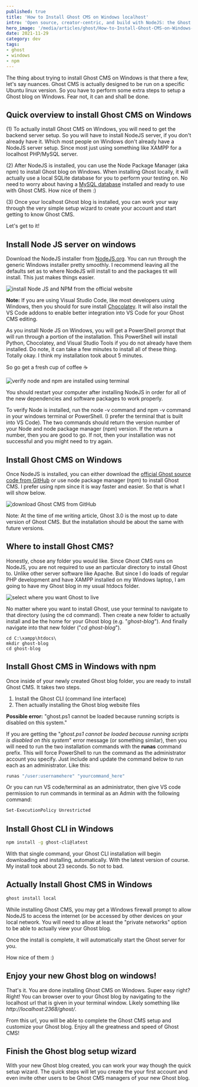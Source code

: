 ```yaml
---
published: true
title: 'How to Install Ghost CMS on Windows localhost'
intro: 'Open source, creator-centric, and build with NodeJS: the Ghost CMS is wonderful. Installing Ghost locally on Windows is a great way to give it a test drive to see if it is right for you.'
hero_image: '/media/articles/ghost/How-to-Install-Ghost-CMS-on-Windows-localhost.jpg'
date: 2021-11-29
category: dev
tags:
- ghost
- windows
- npm
---
```

The thing about trying to install Ghost CMS on Windows is that there a few, let's say nuances. Ghost CMS is actually designed to be run on a specific Ubuntu linux version. So you have to perform some extra steps to setup a Ghost blog on Windows. Fear not, it can and shall be done.

## Quick overview to install Ghost CMS on Windows

(1) To actually install Ghost CMS on Windows, you will need to get the backend server setup. So you will have to install NodeJS server, if you don't already have it. Which most people on Windows don't already have a NodeJS server setup. Since most just using something like XAMPP for a localhost PHP/MySQL server.

(2) After NodeJS is installed, you can use the Node Package Manager (aka npm) to install Ghost blog on Windows. When installing Ghost locally, it will actually use a local SQLite database for you to perform your testing on. No need to worry about having a [MySQL database](/articles/restore-mysql-database-from-backup-with-command-line) installed and ready to use with Ghost CMS. How nice of them :)

(3) Once your localhost Ghost blog is installed, you can work your way through the very simple setup wizard to create your account and start getting to know Ghost CMS.

Let's get to it!

## Install Node JS server on windows

Download the NodeJS installer from [NodeJS.org](https://NodeJS.org). You can run through the generic Windows installer pretty smoothly. I recommend leaving all the defaults set as to where NodeJS will install to and the packages tit will install. This just makes things easier.

![install Node JS and NPM from the official website](/media/articles/ghost/How-to-Install-Ghost-CMS-on-Windows-localhost-install-NodeJS-on-Windows.png)

**Note:** If you are using Visual Studio Code, like most developers using Windows, then you should for sure install [Chocolatey](https://community.chocolatey.org/packages/vscode). It will also install the VS Code addons to enable better integration into VS Code for your Ghost CMS editing.

As you install Node JS on Windows, you will get a PowerShell prompt that will run through a portion of the installation. This PowerShell will install Python, Chocolatey, and Visual Studio Tools if you do not already have them installed. Do note, it can take a few minutes to install all of these thing. Totally okay. I think  my installation took about 5 minutes. 

So go get a fresh cup of coffee ☕

![verify node and npm are installed using terminal](/media/articles/ghost/How-to-Install-Ghost-CMS-on-Windows-localhost-verify-NodeJS-and-npm-are-installed-1.png)

You should restart your computer after installing NodeJS in order for all of the new dependencies and software packages to work properly.

To verify Node is installed, run the node -v command and npm -v command in your windows terminal or PowerShell. (I prefer the terminal that is built into VS Code). The two commands should return the version number of your Node and node package manager (npm) version. If the return a number, then you are good to go. If not, then your installation was not successful and you might need to try again.

## Install Ghost CMS on Windows

Once NodeJS is installed, you can either download the [official Ghost source code from GitHub](https://github.com/TryGhost/Ghost) or use node package manager (npm) to install Ghost CMS. I prefer using npm since it is way faster and easier. So that is what I will show below.

![download Ghost CMS from GitHub](/media/articles/ghost/How-to-Install-Ghost-CMS-on-Windows-localhost-download-Ghost-CMS-from-GitHub-1.png)

Note: At the time of me writing article, Ghost 3.0 is the most up to date version of Ghost CMS. But the installation should be about the same with future versions.

## Where to install Ghost CMS?

Honestly, chose any folder you would like. Since Ghost CMS runs on NodeJS, you are not required to use an particular directory to install Ghost to. Unlike other server software like Apache. But since I do loads of regular PHP development and have XAMPP installed on my Windows laptop, I am going to have my Ghost blog in my usual htdocs folder.

![select where you want Ghost to live](/media/articles/ghost/Where-to-install-Ghost-CMS-on-Windows-localhost.png)

No matter where you want to install Ghost, use your terminal to navigate to that directory (using the cd command). Then create a new folder to actually install and be the home for your Ghost blog (e.g. "_ghost-blog_"). And finally navigate into that new folder ("_cd ghost-blog_").

```shell
cd C:\xampp\htdocs\
mkdir ghost-blog
cd ghost-blog
```

## Install Ghost CMS in Windows with npm

Once inside of your newly created Ghost blog folder, you are ready to install Ghost CMS. It takes two steps.

1. Install the Ghost CLI (command line interface)
2. Then actually installing the Ghost blog website files

**Possible error:** "ghost.ps1 cannot be loaded because running scripts is disabled on this system."

If you are getting the "_ghost.ps1 cannot be loaded because running scripts is disabled on this system_" error message (or something similar), then you will need to run the two installation commands with the **runas** command prefix. This will force PowerShell to run the command as the administrator account you specify. Just include and update the command below to run each as an administrator. Like this:

```bash
runas "/user:usernamehere" "yourcommand_here"
```

Or you can run VS code/terminal as an administrator, then give VS code permission to run commands in terminal as an Admin with the following command:

```bash
Set-ExecutionPolicy Unrestricted
```

## Install Ghost CLI in Windows

```bash
npm install -g ghost-cli@latest
```

With that single command, your Ghost CLI installation will begin downloading and installing, automatically. With the latest version of course. My install took about 23 seconds. So not to bad.

## Actually Install Ghost CMS in Windows

```bash
ghost install local
```

While installing Ghost CMS, you may get a Windows firewall prompt to allow NodeJS to access the internet (or be accessed by other devices on your local network. You will need to allow at least the "private networks" option to be able to actually view your Ghost blog.

Once the install is complete, it will automatically start the Ghost server for you. 

How nice of them :)

## Enjoy your new Ghost blog on windows!

That's it. You are done installing Ghost CMS on Windows. Super easy right? Right! You can browser over to your Ghost blog by navigating to the localhost url that is given in your terminal window. Likely something like _http://localhost:2368/ghost/_.

From this url, you will be able to complete the Ghost CMS setup and customize your Ghost blog. Enjoy all the greatness and speed of Ghost CMS!

## Finish the Ghost blog setup wizard

With your new Ghost blog created, you can work your way though the quick setup wizard. The quick steps will let you create the your first account and even invite other users to be Ghost CMS managers of your new Ghost blog.